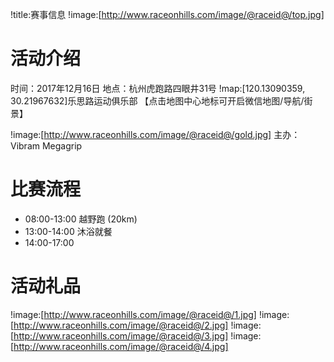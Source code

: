 !title:赛事信息
!image:[http://www.raceonhills.com/image/@raceid@/top.jpg]
# 活动介绍
时间：2017年12月16日
地点：杭州虎跑路四眼井31号
!map:[120.13090359, 30.21967632]乐思路运动俱乐部
【点击地图中心地标可开启微信地图/导航/街景】

!image:[http://www.raceonhills.com/image/@raceid@/gold.jpg]
主办：Vibram Megagrip

# 比赛流程
* 08:00-13:00  越野跑 (20km)
* 13:00-14:00 沐浴就餐
* 14:00-17:00

# 活动礼品
!image:[http://www.raceonhills.com/image/@raceid@/1.jpg]
!image:[http://www.raceonhills.com/image/@raceid@/2.jpg]
!image:[http://www.raceonhills.com/image/@raceid@/3.jpg]
!image:[http://www.raceonhills.com/image/@raceid@/4.jpg]
